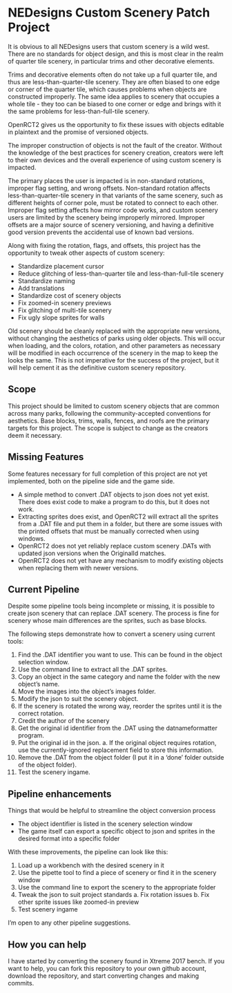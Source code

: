 # NEDesigns Custom Scenery Patch Project
It is obvious to all NEDesigns users that custom scenery is a wild west. There are no standards for object design, and this is most clear in the realm of quarter tile scenery, in particular trims and other decorative elements.

Trims and decorative elements often do not take up a full quarter tile, and thus are less-than-quarter-tile scenery. They are often biased to one edge or corner of the quarter tile, which causes problems when objects are constructed improperly. The same idea applies to scenery that occupies a whole tile - they too can be biased to one corner or edge and brings with it the same problems for less-than-full-tile scenery.

OpenRCT2 gives us the opportunity to fix these issues with objects editable in plaintext and the promise of versioned objects.

The improper construction of objects is not the fault of the creator. Without the knowledge of the best practices for scenery creation, creators were left to their own devices and the overall experience of using custom scenery is impacted.

The primary places the user is impacted is in non-standard rotations, improper flag setting, and wrong offsets. Non-standard rotation affects less-than-quarter-tile scenery in that variants of the same scenery, such as different heights of corner pole, must be rotated to connect to each other. Improper flag setting affects how mirror code works, and custom scenery users are limited by the scenery being improperly mirrored. Improper offsets are a major source of scenery versioning, and having a definitive good version prevents the accidental use of known bad versions.

Along with fixing the rotation, flags, and offsets, this project has the opportunity to tweak other aspects of custom scenery:
- Standardize placement cursor
- Reduce glitching of less-than-quarter tile and less-than-full-tile scenery
- Standardize naming
- Add translations
- Standardize cost of scenery objects
- Fix zoomed-in scenery previews
- Fix glitching of multi-tile scenery
- Fix ugly slope sprites for walls

Old scenery should be cleanly replaced with the appropriate new versions, without changing the aesthetics of parks using older objects. This will occur when loading, and the colors, rotation, and other parameters as necessary will be modified in each occurrence of the scenery in the map to keep the looks the same. This is not imperative for the success of the project, but it will help cement it as the definitive custom scenery repository.
## Scope
This project should be limited to custom scenery objects that are common across many parks, following the community-accepted conventions for aesthetics. Base blocks, trims, walls, fences, and roofs are the primary targets for this project. The scope is subject to change as the creators deem it necessary.
## Missing Features
Some features necessary for full completion of this project are not yet implemented, both on the pipeline side and the game side.

- A simple method to convert .DAT objects to json does not yet exist. There does exist code to make a program to do this, but it does not work.
- Extracting sprites does exist, and OpenRCT2 will extract all the sprites from a .DAT file and put them in a folder, but there are some issues with the printed offsets that must be manually corrected when using windows.
- OpenRCT2 does not yet reliably replace custom scenery .DATs with updated json versions when the OriginalId matches.
- OpenRCT2 does not yet have any mechanism to modify existing objects when replacing them with newer versions.
## Current Pipeline
Despite some pipeline tools being incomplete or missing, it is possible to create json scenery that can replace .DAT scenery. The process is fine for scenery whose main differences are the sprites, such as base blocks.

The following steps demonstrate how to convert a scenery using current tools:

1. Find the .DAT identifier you want to use. This can be found in the object selection window.
2. Use the command line to extract all the .DAT sprites.
3. Copy an object in the same category and name the folder with the new object’s name.
4. Move the images into the object’s images folder.
5. Modify the json to suit the scenery object.
6. If the scenery is rotated the wrong way, reorder the sprites until it is the correct rotation.
7. Credit the author of the scenery
8. Get the original id identifier from the .DAT using the datnameformatter program.
9. Put the original id in the json.
    a. If the original object requires rotation, use the currently-ignored replacement field to store this information.
10. Remove the .DAT from the object folder (I put it in a ‘done’ folder outside of the object folder).
11. Test the scenery ingame.
## Pipeline enhancements
Things that would be helpful to streamline the object conversion process
- The object identifier is listed in the scenery selection window
- The game itself can export a specific object to json and sprites in the desired format into a specific folder

With these improvements, the pipeline can look like this:

1. Load up a workbench with the desired scenery in it
2. Use the pipette tool to find a piece of scenery or find it in the scenery window
3. Use the command line to export the scenery to the appropriate folder
4. Tweak the json to suit project standards
    a. Fix rotation issues
    b. Fix other sprite issues like zoomed-in preview
5. Test scenery ingame

I’m open to any other pipeline suggestions.
## How you can help

I have started by converting the scenery found in Xtreme 2017 bench. If you want to help, you can fork this repository to your own github account, download the repository, and start converting changes and making commits.
